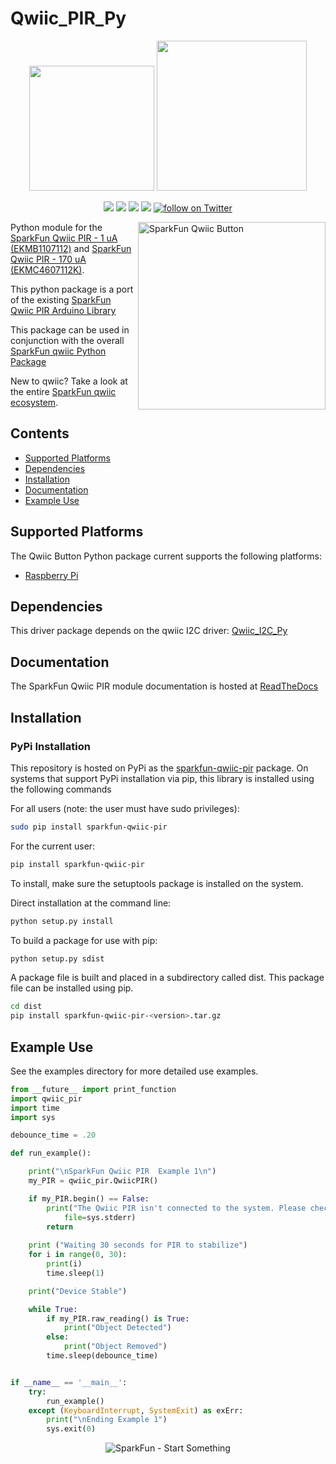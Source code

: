 Qwiic_PIR_Py
===============

<p align="center">
   <img src="https://cdn.sparkfun.com/assets/custom_pages/2/7/2/qwiic-logo-registered.jpg"  width=200>  
   <img src="https://www.python.org/static/community_logos/python-logo-master-v3-TM.png"  width=240>   
</p>
<p align="center">
	<a href="https://pypi.org/project/sparkfun-qwiic-pir/" alt="Package">
		<img src="https://img.shields.io/pypi/pyversions/sparkfun-qwiic-pir.svg" /></a>
	<a href="https://github.com/sparkfun/Qwiic_PIR_Py/issues" alt="Issues">
		<img src="https://img.shields.io/github/issues/sparkfun/Qwiic_PIR_Py.svg" /></a>
	<a href="https://qwiic-pir-py.readthedocs.io/en/latest/?" alt="Documentation">
		<img src="https://readthedocs.org/projects/qwiic-pir-py/badge/?version=latest&style=flat" /></a>
	<a href="https://github.com/sparkfun/Qwiic_PIR_Py/blob/master/LICENSE" alt="License">
		<img src="https://img.shields.io/badge/license-MIT-blue.svg" /></a>
	<a href="https://twitter.com/intent/follow?screen_name=sparkfun">
        	<img src="https://img.shields.io/twitter/follow/sparkfun.svg?style=social&logo=twitter"
           	 alt="follow on Twitter"></a>

</p>

<img src="https://cdn.sparkfun.com/assets/parts/1/6/4/0/7/17375-SparkFun_Qwiic_PIR_-_1uA__EKMB1107112_-01.jpg"  align="right" width=300 alt="SparkFun Qwiic Button">

Python module for the [SparkFun Qwiic PIR - 1 uA (EKMB1107112)](https://www.sparkfun.com/products/17375) and [SparkFun Qwiic PIR - 170 uA (EKMC4607112K)](https://www.sparkfun.com/products/17374).

This python package is a port of the existing [SparkFun Qwiic PIR Arduino Library](https://github.com/sparkfun/SparkFun_Qwiic_PIR_Arduino_Library)

This package can be used in conjunction with the overall [SparkFun qwiic Python Package](https://github.com/sparkfun/Qwiic_Py)

New to qwiic? Take a look at the entire [SparkFun qwiic ecosystem](https://www.sparkfun.com/qwiic).

## Contents

* [Supported Platforms](#supported-platforms)
* [Dependencies](#dependencies)
* [Installation](#installation)
* [Documentation](#documentation)
* [Example Use](#example-use)

Supported Platforms
--------------------
The Qwiic Button Python package current supports the following platforms:
* [Raspberry Pi](https://www.sparkfun.com/search/results?term=raspberry+pi)

Dependencies
--------------
This driver package depends on the qwiic I2C driver:
[Qwiic_I2C_Py](https://github.com/sparkfun/Qwiic_I2C_Py)

Documentation
-------------
The SparkFun Qwiic PIR module documentation is hosted at [ReadTheDocs](https://qwiic-pir-py.readthedocs.io/en/latest/?)

Installation
---------------
### PyPi Installation

This repository is hosted on PyPi as the [sparkfun-qwiic-pir](https://pypi.org/project/sparkfun-qwiic-pir/) package. On systems that support PyPi installation via pip, this library is installed using the following commands

For all users (note: the user must have sudo privileges):
```sh
sudo pip install sparkfun-qwiic-pir
```
For the current user:

```sh
pip install sparkfun-qwiic-pir
```
To install, make sure the setuptools package is installed on the system.

Direct installation at the command line:
```sh
python setup.py install
```

To build a package for use with pip:
```sh
python setup.py sdist
 ```
A package file is built and placed in a subdirectory called dist. This package file can be installed using pip.
```sh
cd dist
pip install sparkfun-qwiic-pir-<version>.tar.gz
```

Example Use
 -------------
See the examples directory for more detailed use examples.

```python
from __future__ import print_function
import qwiic_pir
import time
import sys

debounce_time = .20

def run_example():

	print("\nSparkFun Qwiic PIR  Example 1\n")
	my_PIR = qwiic_pir.QwiicPIR()

	if my_PIR.begin() == False:
		print("The Qwiic PIR isn't connected to the system. Please check your connection", \
			file=sys.stderr)
		return
		
	print ("Waiting 30 seconds for PIR to stabilize")
	for i in range(0, 30):
		print(i)
		time.sleep(1)

	print("Device Stable")

	while True:
		if my_PIR.raw_reading() is True:
			print("Object Detected")
		else:
			print("Object Removed")
		time.sleep(debounce_time)


if __name__ == '__main__':
	try:
		run_example()
	except (KeyboardInterrupt, SystemExit) as exErr:
		print("\nEnding Example 1")
		sys.exit(0)


```
<p align="center">
<img src="https://cdn.sparkfun.com/assets/custom_pages/3/3/4/dark-logo-red-flame.png" alt="SparkFun - Start Something">
</p>
